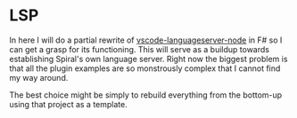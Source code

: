 ﻿# LSP

In here I will do a partial rewrite of [vscode-languageserver-node](https://github.com/microsoft/vscode-languageserver-node) in F# so I can get a grasp for its functioning. This will serve as a buildup towards establishing Spiral's own language server. Right now the biggest problem is that all the plugin examples are so monstrously complex that I cannot find my way around.

The best choice might be simply to rebuild everything from the bottom-up using that project as a template.